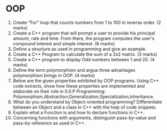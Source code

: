 ﻿# OOP

1. Create "For" loop that counts numbers from 1 to 100 in reverse order. (2 marks)
2. Create a C++ program that will prompt a user to provide his principal amount, rate and time. From there, the program computes the user's compound interest and simple interest. (6 marks)
3. Define a structure as used in programming and give an example.
4. Create a C++ Program to calculate the sum of a 2x2 matrix. (3 marks)
5. Create a C++ program to display Odd numbers between 1 and 20. (4 marks)
6. Define the term polymorphism and argue three advantages polymorphism brings in OOP. (4 marks)
7. Below are the given properties exhibited by OOP programs. Using C++ code extracts, show
   how these properties are implemented and elaborate on their role in 0.0.P Programming: Polymorphism,Abstraction,Generalization,Specialization,Inheritance.
8. What do you understand by Object-oriented programming? Differentiate between an Object and a class in C++ with the help of code snippets.
9. Explain what a Function is and how to declare functions in C++.
10. Concerning functions with arguments, distinguish pass-by-value and pass-by-reference as used in C++.
